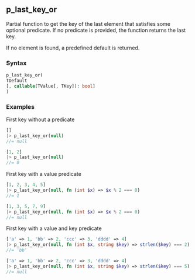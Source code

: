 [//]: # (This file is autogenerated)

## p_last_key_or

Partial function to get the key of the last element that satisfies some optional predicate.
If no predicate is provided, the function returns the last key.

If no element is found, a predefined default is returned.

### Syntax
```php
p_last_key_or(
TDefault
[, callable(TValue[, TKey]): bool]
)
```

### Examples
First key without a predicate
```php
[]
|> p_last_key_or(null)
//= null
```
```php
[1, 2]
|> p_last_key_or(null)
//= 0
```
First key with a value predicate
```php
[1, 2, 3, 4, 5]
|> p_last_key_or(null, fn (int $x) => $x % 2 === 0)
//= 1
```
```php
[1, 3, 5, 7, 9]
|> p_last_key_or(null, fn (int $x) => $x % 2 === 0)
//= null
```
First key with a value and key predicate
```php
['a' => 1, 'bb' => 2, 'ccc' => 3, 'dddd' => 4]
|> p_last_key_or(null, fn (int $x, string $key) => strlen($key) === 2)
//= 'bb'
```
```php
['a' => 1, 'bb' => 2, 'ccc' => 3, 'dddd' => 4]
|> p_last_key_or(null, fn (int $x, string $key) => strlen($key) === 5)
//= null
```
